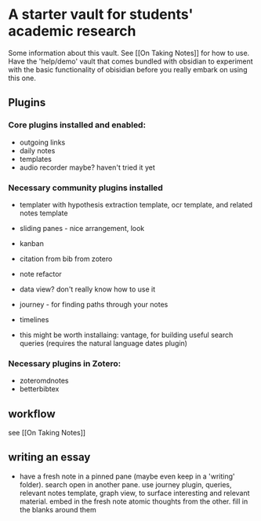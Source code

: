 # A starter vault for students' academic research

Some information about this vault. See [[On Taking Notes]] for how to use. Have the 'help/demo' vault that comes bundled with obsidian to experiment with the basic functionality of obisidian before you really embark on using this one.

## Plugins

### Core plugins installed and enabled:
- outgoing links
- daily notes
- templates
- audio recorder maybe? haven't tried it yet

### Necessary community plugins installed
- templater with hypothesis extraction template, ocr template, and related notes template
- sliding panes - nice arrangement, look
- kanban
- citation from bib from zotero
- note refactor
- data view? don't really know how to use it
- journey - for finding paths through your notes
- timelines

- this might be worth installaing: vantage, for building useful search queries (requires the natural language dates plugin)


### Necessary plugins in Zotero:
- zoteromdnotes 
- betterbibtex

## workflow
see [[On Taking Notes]]

## writing an essay
- have a fresh note in a pinned pane (maybe even keep in a 'writing' folder). search open in another pane. use journey plugin, queries, relevant notes template, graph view, to surface interesting and relevant material. embed in the fresh note atomic thoughts from the other. fill in the blanks around them



